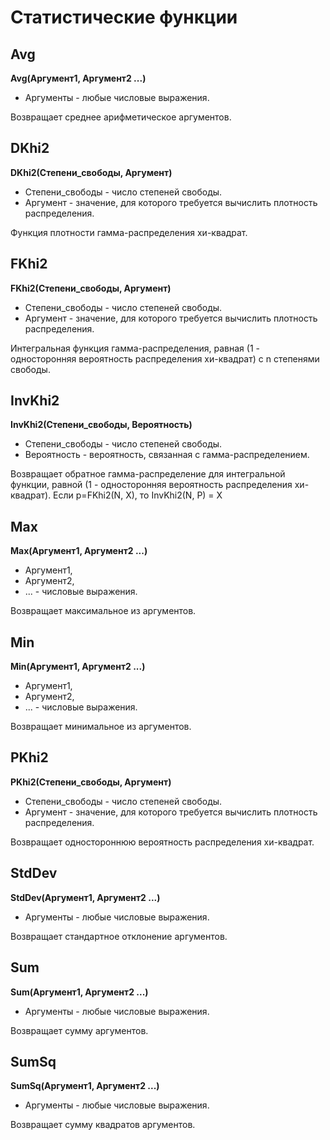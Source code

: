 ﻿# Статистические функции

## Avg

**Avg(Аргумент1, Аргумент2 ...)**

* Аргументы - любые числовые выражения.

Возвращает среднее арифметическое аргументов.

## DKhi2

**DKhi2(Степени\_свободы, Аргумент)**

* Степени\_свободы - число степеней свободы.
* Аргумент - значение, для которого требуется вычислить плотность распределения.

Функция плотности гамма-распределения хи-квадрат.

## FKhi2

**FKhi2(Степени\_свободы, Аргумент)**

* Степени\_свободы - число степеней свободы.
* Аргумент - значение, для которого требуется вычислить плотность распределения.

Интегральная функция гамма-распределения, равная (1 - односторонняя вероятность распределения хи-квадрат) с n степенями свободы.

## InvKhi2

**InvKhi2(Степени\_свободы, Вероятность)**

* Степени\_свободы - число степеней свободы.
* Вероятность - вероятность, связанная с гамма-распределением.

Возвращает обратное гамма-распределение для интегральной функции, равной (1 - односторонняя вероятность распределения хи-квадрат). Если p=FKhi2(N, X), то InvKhi2(N, P) = X

## Max

**Max(Аргумент1, Аргумент2 ...)**

* Аргумент1,
* Аргумент2,
* ... - числовые выражения.

Возвращает максимальное из аргументов.

## Min

**Min(Аргумент1, Аргумент2 ...)**

* Аргумент1,
* Аргумент2,
* ... - числовые выражения.

Возвращает минимальное из аргументов.

## PKhi2

**PKhi2(Степени\_свободы, Аргумент)**

* Степени\_свободы - число степеней свободы.
* Аргумент - значение, для которого требуется вычислить плотность распределения.

Возвращает одностороннюю вероятность распределения хи-квадрат.

## StdDev

**StdDev(Аргумент1, Аргумент2 ...)**

* Аргументы - любые числовые выражения.

Возвращает стандартное отклонение аргументов.

## Sum

**Sum(Аргумент1, Аргумент2 ...)**

* Аргументы - любые числовые выражения.

Возвращает  сумму аргументов.

## SumSq

**SumSq(Аргумент1, Аргумент2 ...)**

* Аргументы - любые числовые выражения.

Возвращает сумму квадратов аргументов.
